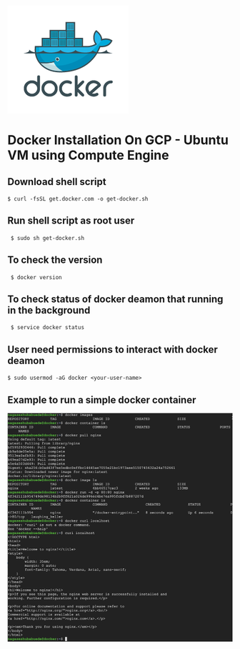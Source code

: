 ![GitHub Logo](/images/docker/docker.png)


Docker Installation On GCP - Ubuntu VM using Compute Engine
==========================================================

Download shell script
---------------------

```
$ curl -fsSL get.docker.com -o get-docker.sh
```
 
Run shell script as root user
------------------------------

```
 $ sudo sh get-docker.sh
 ```
 
To check the version
----------------------

```
 $ docker version
 ```
 

To check status of docker deamon that running in the background
-----------------------------------------------------------------

```
 $ service docker status
 ```
 
 
User need permissions to interact with docker deamon
-----------------------------------------------------

```
$ sudo usermod -aG docker <your-user-name>
```
 

 
 
 Example to run a simple docker container
 -----------------------------------------
 
 ![GitHub Logo](/images/docker/nginx_docker_container.png)
 
 
 
